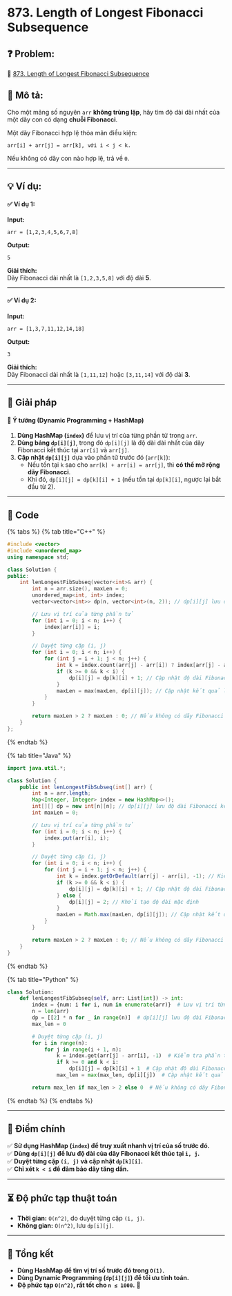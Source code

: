 # 873. Length of Longest Fibonacci Subsequence

## **❓ Problem:**

🔗 [873. Length of Longest Fibonacci Subsequence](https://leetcode.com/problems/length-of-longest-fibonacci-subsequence)

## **📝 Mô tả:**

Cho một mảng số nguyên `arr` **không trùng lặp**, hãy tìm độ dài dài nhất của một dãy con có dạng **chuỗi Fibonacci**.

Một dãy Fibonacci hợp lệ thỏa mãn điều kiện:

```
arr[i] + arr[j] = arr[k], với i < j < k.
```

Nếu không có dãy con nào hợp lệ, trả về `0`.

***

## **💡 Ví dụ:**

#### **✅ Ví dụ 1:**

**Input:**

```
arr = [1,2,3,4,5,6,7,8]
```

**Output:**

```
5
```

**Giải thích:**\
Dãy Fibonacci dài nhất là `[1,2,3,5,8]` với độ dài **5**.

***

#### **✅ Ví dụ 2:**

**Input:**

```
arr = [1,3,7,11,12,14,18]
```

**Output:**

```
3
```

**Giải thích:**\
Dãy Fibonacci dài nhất là `[1,11,12]` hoặc `[3,11,14]` với độ dài **3**.

***

## **🚀 Giải pháp**

#### **🔹 Ý tưởng (Dynamic Programming + HashMap)**

1. **Dùng HashMap (`index`)** để lưu vị trí của từng phần tử trong `arr`.
2. **Dùng bảng `dp[i][j]`**, trong đó `dp[i][j]` là độ dài dài nhất của dãy Fibonacci kết thúc tại `arr[i]` và `arr[j]`.
3. **Cập nhật `dp[i][j]`** dựa vào phần tử trước đó (`arr[k]`):
   * Nếu tồn tại `k` sao cho `arr[k] + arr[i] = arr[j]`, thì **có thể mở rộng dãy Fibonacci**.
   * Khi đó, `dp[i][j] = dp[k][i] + 1` (nếu tồn tại `dp[k][i]`, ngược lại bắt đầu từ 2).

***

## **📜 Code**

{% tabs %}
{% tab title="C++" %}
```cpp
#include <vector>
#include <unordered_map>
using namespace std;

class Solution {
public:
    int lenLongestFibSubseq(vector<int>& arr) {
        int n = arr.size(), maxLen = 0;
        unordered_map<int, int> index;
        vector<vector<int>> dp(n, vector<int>(n, 2)); // dp[i][j] lưu độ dài Fibonacci

        // Lưu vị trí của từng phần tử
        for (int i = 0; i < n; i++) {
            index[arr[i]] = i;
        }

        // Duyệt từng cặp (i, j)
        for (int i = 0; i < n; i++) {
            for (int j = i + 1; j < n; j++) {
                int k = index.count(arr[j] - arr[i]) ? index[arr[j] - arr[i]] : -1;
                if (k >= 0 && k < i) {
                    dp[i][j] = dp[k][i] + 1; // Cập nhật độ dài Fibonacci
                }
                maxLen = max(maxLen, dp[i][j]); // Cập nhật kết quả lớn nhất
            }
        }

        return maxLen > 2 ? maxLen : 0; // Nếu không có dãy Fibonacci hợp lệ, trả về 0
    }
};
```
{% endtab %}

{% tab title="Java" %}
```java
import java.util.*;

class Solution {
    public int lenLongestFibSubseq(int[] arr) {
        int n = arr.length;
        Map<Integer, Integer> index = new HashMap<>();
        int[][] dp = new int[n][n]; // dp[i][j] lưu độ dài Fibonacci kết thúc tại i, j
        int maxLen = 0;

        // Lưu vị trí của từng phần tử
        for (int i = 0; i < n; i++) {
            index.put(arr[i], i);
        }

        // Duyệt từng cặp (i, j)
        for (int i = 0; i < n; i++) {
            for (int j = i + 1; j < n; j++) {
                int k = index.getOrDefault(arr[j] - arr[i], -1); // Kiểm tra phần tử trước đó
                if (k >= 0 && k < i) { 
                    dp[i][j] = dp[k][i] + 1; // Cập nhật độ dài Fibonacci
                } else {
                    dp[i][j] = 2; // Khởi tạo độ dài mặc định
                }
                maxLen = Math.max(maxLen, dp[i][j]); // Cập nhật kết quả lớn nhất
            }
        }

        return maxLen > 2 ? maxLen : 0; // Nếu không có dãy Fibonacci hợp lệ, trả về 0
    }
}
```
{% endtab %}

{% tab title="Python" %}
```python
class Solution:
    def lenLongestFibSubseq(self, arr: List[int]) -> int:
        index = {num: i for i, num in enumerate(arr)}  # Lưu vị trí từng phần tử
        n = len(arr)
        dp = [[2] * n for _ in range(n)]  # dp[i][j] lưu độ dài Fibonacci
        max_len = 0

        # Duyệt từng cặp (i, j)
        for i in range(n):
            for j in range(i + 1, n):
                k = index.get(arr[j] - arr[i], -1)  # Kiểm tra phần tử trước đó
                if k >= 0 and k < i:
                    dp[i][j] = dp[k][i] + 1  # Cập nhật độ dài Fibonacci
                max_len = max(max_len, dp[i][j])  # Cập nhật kết quả lớn nhất

        return max_len if max_len > 2 else 0  # Nếu không có dãy Fibonacci hợp lệ, trả về 0
```
{% endtab %}
{% endtabs %}

***

## **🎯 Điểm chính**

✅ **Sử dụng HashMap (`index`) để truy xuất nhanh vị trí của số trước đó.**\
✅ **Dùng `dp[i][j]` để lưu độ dài của dãy Fibonacci kết thúc tại `i, j`.**\
✅ **Duyệt từng cặp `(i, j)` và cập nhật `dp[k][i]`.**\
✅ **Chỉ xét `k < i` để đảm bảo dãy tăng dần.**

***

## **⏳ Độ phức tạp thuật toán**

* **Thời gian:** `O(n^2)`, do duyệt từng cặp `(i, j)`.
* **Không gian:** `O(n^2)`, lưu `dp[i][j]`.

***

## **📌 Tổng kết**

* **Dùng HashMap để tìm vị trí số trước đó trong `O(1)`.**
* **Dùng Dynamic Programming (`dp[i][j]`) để tối ưu tính toán.**
* **Độ phức tạp `O(n^2)`, rất tốt cho `n ≤ 1000`.** 🚀
